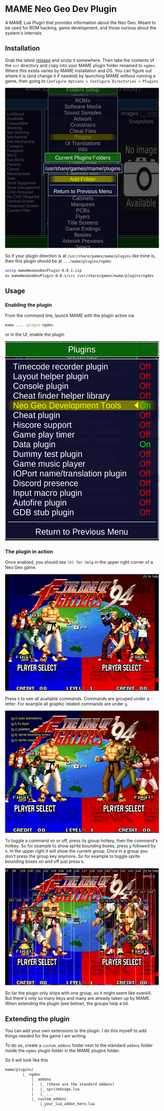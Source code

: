 # MAME Neo Geo Dev Plugin

A MAME Lua Plugin that provides information about the Neo Geo. Meant to be used for ROM hacking, game development, and those curious about the system's internals.

## Installation

Grab the latest [release](https://github.com/city41/mameNeoGeoDevPlugin/releases) and unzip it somewhere. Then take the contents of the `src` directory and copy into your MAME plugin folder renamed to `ngdev`. Where this exists varies by MAME installation and OS. You can figure out where it is (and change it if needed) by launching MAME without running a game, then going to `Configure Options > Configure Directories > Plugins`

![plugins path in MAME options](https://github.com/city41/mameNeoGeoDevPlugin/blob/main/pluginDir.png?raw=true)

So if your plugin direction is at `/usr/share/games/mame/plugins` like mine is, then this plugin should be at `.../mame/plugins/ngdev`

```sh
unzip mameNeoGeoDevPlugin-0.0.1.zip
mv mameNeoGeoDevPlugin-0.0.1/src /usr/share/games/mame/plugins/ngdev
```

## Usage

### Enabling the plugin

From the command line, launch MAME with the plugin active via

```sh
mame ... -plugin ngdev
```

or in the UI, enable the plugin

![enabling the plugin in MAME](https://github.com/city41/mameNeoGeoDevPlugin/blob/main/pluginEnabled.png?raw=true)

### The plugin in action

Once enabled, you should see `(h) for help` in the upper right corner of a Neo Geo game.

![plugin in initial state](https://github.com/city41/mameNeoGeoDevPlugin/blob/main/pluginInGame_nothingActive.png?raw=true)

Press `h` to see all available commands. Commands are grouped under a letter. For example all graphic related commands are under `g`.

![plugin showing help message](https://github.com/city41/mameNeoGeoDevPlugin/blob/main/pluginInGame_helpMessage.png?raw=true)

To toggle a command on or off, press its group hotkey, then the command's hotkey. So for example to show sprite bounding boxes, press `g` followed by `b`. In the upper right it will show the current group. Once in a group you don't press the group key anymore. So for example to toggle sprite bounding boxes on and off just press `b`.

![sprite bounding boxes](https://github.com/city41/mameNeoGeoDevPlugin/blob/main/plugin_spriteBoundingBoxes.png?raw=true)

So far the plugin only ships with one group, so it might seem like overkill. But there's only so many keys and many are already taken up by MAME. When extending the plugin (see below), the groups help a lot.

## Extending the plugin

You can add your own extensions to the plugin. I do this myself to add things needed for the game I am writing.

To do so, create a `custom_addons` folder next to the standard `addons` folder inside the `ngdev` plugin folder in the MAME plugins folder.

So it will look like this

```
mame/plugins/
        |_ ngdev
            |_ addons
            |   |_ (these are the standard addons)
            |   |_ spriteUsage.lua
            |   |_ ...
            |_ custom_addons
                |_your_lua_addon_here.lua
```
